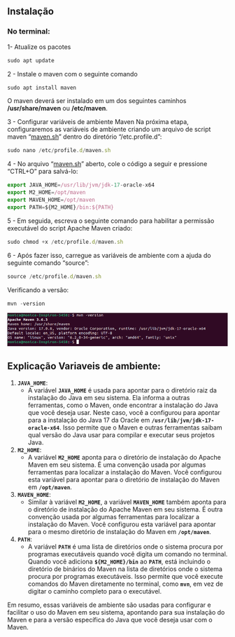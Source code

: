 ## Instalação

### No terminal:

1-  Atualize os pacotes

```jsx
sudo apt update
```

2 - Instale o maven com o seguinte comando

```jsx
sudo apt install maven
```

O maven deverá ser instalado em um dos seguintes caminhos **/usr/share/maven**
 ou **/etc/maven**.
 <br>


3 - Configurar variáveis de ambiente Maven 
Na próxima etapa, configuraremos as variáveis de ambiente criando um arquivo de script maven “[maven.sh](http://maven.sh/)” dentro do diretório “/etc.profile.d”:

```jsx
sudo nano /etc/profile.d/maven.sh
```

4 - No arquivo “[maven.sh](http://maven.sh/)” aberto, cole o código a seguir e pressione “CTRL+O” para salvá-lo:

```jsx
export JAVA_HOME=/usr/lib/jvm/jdk-17-oracle-x64
export M2_HOME=/opt/maven
export MAVEN_HOME=/opt/maven
export PATH=${M2_HOME}/bin:${PATH}
```

5 - Em seguida, escreva o seguinte comando para habilitar a permissão executável do script Apache Maven criado:

```jsx
sudo chmod +x /etc/profile.d/maven.sh
```

6 - Após fazer isso, carregue as variáveis de ambiente com a ajuda do seguinte comando “source”:

```jsx
source /etc/profile.d/maven.sh
```

Verificando a versão:
```jsx
mvn -version
```

<img src="./images/3.png">

<br>

## Explicação Variaveis de ambiente:

1. **`JAVA_HOME`**:
    - A variável **`JAVA_HOME`** é usada para apontar para o diretório raiz da instalação do Java em seu sistema. Ela informa a outras ferramentas, como o Maven, onde encontrar a instalação do Java que você deseja usar. Neste caso, você a configurou para apontar para a instalação do Java 17 da Oracle em **`/usr/lib/jvm/jdk-17-oracle-x64`**. Isso permite que o Maven e outras ferramentas saibam qual versão do Java usar para compilar e executar seus projetos Java.
2. **`M2_HOME`**:
    - A variável **`M2_HOME`** aponta para o diretório de instalação do Apache Maven em seu sistema. É uma convenção usada por algumas ferramentas para localizar a instalação do Maven. Você configurou esta variável para apontar para o diretório de instalação do Maven em **`/opt/maven`**.
3. **`MAVEN_HOME`**:
    - Similar à variável **`M2_HOME`**, a variável **`MAVEN_HOME`** também aponta para o diretório de instalação do Apache Maven em seu sistema. É outra convenção usada por algumas ferramentas para localizar a instalação do Maven. Você configurou esta variável para apontar para o mesmo diretório de instalação do Maven em **`/opt/maven`**.
4. **`PATH`**:
    - A variável **`PATH`** é uma lista de diretórios onde o sistema procura por programas executáveis quando você digita um comando no terminal. Quando você adiciona **`${M2_HOME}/bin`** ao **`PATH`**, está incluindo o diretório de binários do Maven na lista de diretórios onde o sistema procura por programas executáveis. Isso permite que você execute comandos do Maven diretamente no terminal, como **`mvn`**, em vez de digitar o caminho completo para o executável.

Em resumo, essas variáveis de ambiente são usadas para configurar e facilitar o uso do Maven em seu sistema, apontando para sua instalação do Maven e para a versão específica do Java que você deseja usar com o Maven.